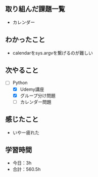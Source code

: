 ## 取り組んだ課題一覧

- カレンダー  

## わかったこと
-  calendarをsys.argvを繋げるのが難しい

## 次やること

- [ ] Python
    - [x] Udemy講座
    - [x] グループ分け問題
    - [ ] カレンダー問題

## 感じたこと
- いやー疲れた

## 学習時間

- 今日：3h
- 合計：560.5h